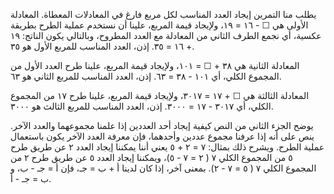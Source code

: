 يطلب منا التمرين إيجاد العدد المناسب لكل مربع فارغ في المعادلات المعطاة. المعادلة الأولى هي ☐ - ١٦ = ١٩،  ولإيجاد قيمة المربع، علينا أن نستخدم عملية الطرح بطريقة عكسية، أي نجمع الطرف الثاني من المعادلة مع العدد المطروح، وبالتالي يكون الناتج: ١٩ + ١٦ = ٣٥. إذن، العدد المناسب للمربع الأول هو ٣٥.

المعادلة الثانية هي ٣٨ + ☐ = ١٠١،  ولإيجاد قيمة المربع، علينا طرح العدد الأول من المجموع الكلي، أي ١٠١ - ٣٨ = ٦٣. إذن، العدد المناسب للمربع الثاني هو ٦٣.

المعادلة الثالثة هي ☐ + ١٧ = ٣٠١٧،  ولإيجاد قيمة المربع، علينا طرح ١٧ من المجموع الكلي، أي ٣٠١٧ - ١٧ = ٣٠٠٠. إذن، العدد المناسب للمربع الثالث هو ٣٠٠٠.

يوضح الجزء الثاني من النص كيفية إيجاد أحد العددين إذا علمنا مجموعهما والعدد الآخر.  ينص على أنه إذا عرفنا مجموع عددين وأحدهما، فإن معرفة العدد الآخر يكون باستعمال عملية الطرح.  ويشرح ذلك بمثال: ٧ = ٢ + ٥ يعني أننا يمكننا إيجاد العدد ٢ عن طريق طرح ٥ من المجموع الكلي ٧ ( ٢ = ٧ - ٥)، ويمكننا إيجاد العدد ٥ عن طريق طرح ٢ من المجموع الكلي ٧ ( ٥ = ٧ - ٢).  بمعنى آخر، إذا كان لدينا  أ + ب = جـ، فإن  أ = جـ - ب، و ب = جـ - أ.